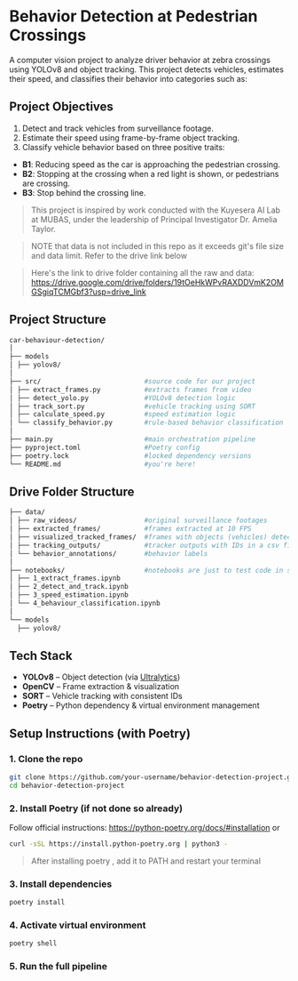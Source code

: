 # Behavior Detection at Pedestrian Crossings

A computer vision project to analyze driver behavior at zebra crossings using YOLOv8 and object tracking. This project detects vehicles, estimates their speed, and classifies their behavior into categories such as:

## Project Objectives

1. Detect and track vehicles from surveillance footage.
2. Estimate their speed using frame-by-frame object tracking.
3. Classify vehicle behavior based on three positive traits:
  - **B1**: Reducing speed as the car is approaching the pedestrian crossing.
  - **B2**: Stopping at the crossing when a red light is shown, or pedestrians are crossing.
  - **B3**: Stop behind the crossing line.

> This project is inspired by work conducted with the Kuyesera AI Lab at MUBAS, under the leadership of Principal Investigator Dr. Amelia Taylor.

> NOTE that data is not included in this repo as it exceeds git's file size and data limit. Refer to the drive link below

> Here's the link to drive folder containing all the raw and data: https://drive.google.com/drive/folders/19tOeHkWPvRAXDDVmK2OMGSgiqTCMGbf3?usp=drive_link



## Project Structure
```bash
car-behaviour-detection/
│
├── models
│ ├── yolov8/
│
├── src/                          #source code for our project
│ ├── extract_frames.py           #extracts frames from video
│ ├── detect_yolo.py              #YOLOv8 detection logic
│ ├── track_sort.py               #vehicle tracking using SORT
│ ├── calculate_speed.py          #speed estimation logic
│ └── classify_behavior.py        #rule-based behavior classification
│
├── main.py                       #main orchestration pipeline
├── pyproject.toml                #Poetry config
├── poetry.lock                   #locked dependency versions
└── README.md                     #you're here!
```

## Drive Folder Structure
```bash
├── data/                         
│ ├── raw_videos/                 #original surveillance footages
│ ├── extracted_frames/           #frames extracted at 10 FPS
│ ├── visualized_tracked_frames/  #frames with objects (vehicles) detected and tracked with their ID (visuualized as bounding boxes)
│ ├── tracking_outputs/           #tracker outputs with IDs in a csv file
│ └── behavior_annotations/       #behavior labels
│
├── notebooks/                    #notebooks are just to test code in sections (on colab) before adding it  to src
│ ├── 1_extract_frames.ipynb           
│ ├── 2_detect_and_track.ipynb           
│ ├── 3_speed_estimation.ipynb
│ └── 4_behaviour_classification.ipynb
│
└── models
  ├── yolov8/
```

## Tech Stack

- **YOLOv8** – Object detection (via [Ultralytics](https://github.com/ultralytics/ultralytics))
- **OpenCV** – Frame extraction & visualization
- **SORT** – Vehicle tracking with consistent IDs
- **Poetry** – Python dependency & virtual environment management
  
## Setup Instructions (with Poetry)

### 1. Clone the repo

```bash
git clone https://github.com/your-username/behavior-detection-project.git
cd behavior-detection-project
```

### 2. Install Poetry (if not done so already)
Follow official instructions: https://python-poetry.org/docs/#installation
or
```bash
curl -sSL https://install.python-poetry.org | python3 -
```
> After installing poetry , add it to PATH and restart your terminal

### 3. Install dependencies
```bash
poetry install
```
### 4. Activate virtual environment
```bash
poetry shell
```
### 5. Run the full pipeline
